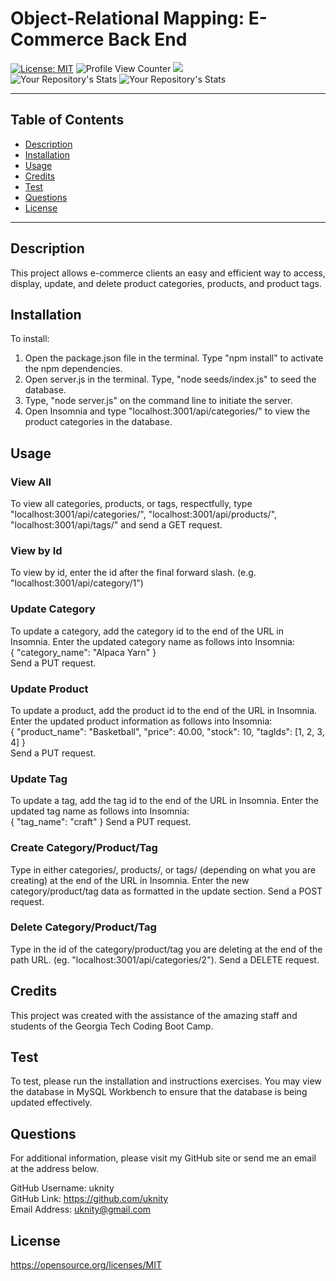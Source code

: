 # Object-Relational Mapping: E-Commerce Back End
  [![License: MIT](https://img.shields.io/badge/License-MIT-yellow.svg)](https://opensource.org/licenses/MIT) 
  ![Profile View Counter](https://komarev.com/ghpvc/?username=uknity) 
  ![](https://img.shields.io/badge/GitHub-uknity-181717?style=for-the-badge&logo=github)  
  ![Your Repository's Stats](https://github-readme-stats.vercel.app/api?username=uknity&show_icons=true) 
  ![Your Repository's Stats](https://github-readme-stats.vercel.app/api/top-langs/?username=uknity&theme=blue-green)    
  
_____________________________________________________  

## Table of Contents
  - [Description](#description)
  - [Installation](#installation)
  - [Usage](#usage)
  - [Credits](#credits)
  - [Test](#test)
  - [Questions](#questions)
  - [License](#license)
______________________________________________________

## Description

This project allows e-commerce clients an easy and efficient way to access, display, update, and delete product categories, products, and product tags.

## Installation

To install:  
1.  Open the package.json file in the terminal.  Type "npm install" to activate the npm dependencies.  
2.  Open server.js in the terminal.  Type, "node seeds/index.js" to seed the database.  
3.  Type, "node server.js" on the command line to initiate the server.  
4. Open Insomnia and type "localhost:3001/api/categories/" to view the product categories in the database.  

## Usage
### View All
To view all categories, products, or tags, respectfully, type "localhost:3001/api/categories/", "localhost:3001/api/products/", "localhost:3001/api/tags/" and send a GET request.  
### View by Id
To view by id, enter the id after the final forward slash.  \(e.g. "localhost:3001/api/category/1"\)  

### Update Category
To update a category, add the category id to the end of the URL in Insomnia.  Enter the updated category name as follows into Insomnia:  
{
	"category_name": "Alpaca Yarn"
}  
Send a PUT request.  
### Update Product
To update a product, add the product id to the end of the URL in Insomnia.  Enter the updated product information as follows into Insomnia:  
{
      "product_name": "Basketball",
      "price": 40.00,
      "stock": 10,
      "tagIds": [1, 2, 3, 4]
}  
Send a PUT request.  
### Update Tag
To update a tag, add the tag id to the end of the URL in Insomnia.  Enter the updated tag name as follows into Insomnia:  
{
	"tag_name": "craft"
}
Send a PUT request. 
### Create Category/Product/Tag
Type in either categories/, products/, or tags/ (depending on what you are creating) at the end of the URL in Insomnia.  Enter the new category/product/tag data as formatted in the update section.  Send a POST request.
### Delete Category/Product/Tag
Type in the id of the category/product/tag you are deleting at the end of the path URL.  (eg. "localhost:3001/api/categories/2").  Send a DELETE request.

## Credits

This project was created with the assistance of the amazing staff and students of the Georgia Tech Coding Boot Camp.

## Test

To test, please run the installation and instructions exercises.  You may view the database in MySQL Workbench to ensure that the database is being updated effectively.  

## Questions

For additional information, please visit my GitHub site or send me an email at the address below.  
  
GitHub Username: uknity  
GitHub Link: https://github.com/uknity  
Email Address: uknity@gmail.com  

## License

https://opensource.org/licenses/MIT